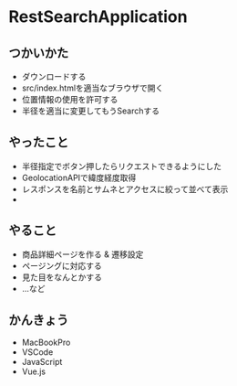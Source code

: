 # RestSearchApplication
## つかいかた
* ダウンロードする
* src/index.htmlを適当なブラウザで開く
* 位置情報の使用を許可する
* 半径を適当に変更してもうSearchする

## やったこと
* 半径指定でボタン押したらリクエストできるようにした
* GeolocationAPIで緯度経度取得
* レスポンスを名前とサムネとアクセスに絞って並べて表示
* 

## やること
* 商品詳細ページを作る & 遷移設定
* ページングに対応する
* 見た目をなんとかする
* ...など

## かんきょう
* MacBookPro
* VSCode
* JavaScript
* Vue.js
